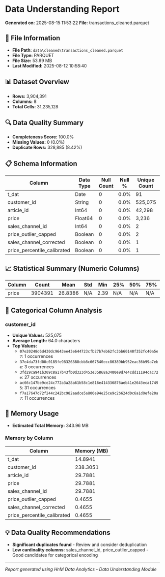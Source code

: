 # Data Understanding Report
**Generated on:** 2025-08-15 11:53:22
**File:** transactions_cleaned.parquet

## 📄 File Information
- **File Path:** `data\cleaned\transactions_cleaned.parquet`
- **File Type:** PARQUET
- **File Size:** 53.69 MB
- **Last Modified:** 2025-08-12 10:58:40

## 📊 Dataset Overview
- **Rows:** 3,904,391
- **Columns:** 8
- **Total Cells:** 31,235,128

## 🔍 Data Quality Summary
- **Completeness Score:** 100.0%
- **Missing Values:** 0 (0.0%)
- **Duplicate Rows:** 328,885 (8.42%)

## 📋 Schema Information
| Column | Data Type | Null Count | Null % | Unique Count | Unique % |
|--------|-----------|------------|---------|--------------|----------|
| t_dat | Date | 0 | 0.0% | 91 | 0.0% |
| customer_id | String | 0 | 0.0% | 525,075 | 13.45% |
| article_id | Int64 | 0 | 0.0% | 42,298 | 1.08% |
| price | Float64 | 0 | 0.0% | 3,236 | 0.08% |
| sales_channel_id | Int64 | 0 | 0.0% | 2 | 0.0% |
| price_outlier_capped | Boolean | 0 | 0.0% | 2 | 0.0% |
| sales_channel_corrected | Boolean | 0 | 0.0% | 1 | 0.0% |
| price_percentile_calibrated | Boolean | 0 | 0.0% | 1 | 0.0% |

## 📈 Statistical Summary (Numeric Columns)
| Column | Count | Mean | Std | Min | 25% | 50% | 75% | Max |
|--------|-------|------|-----|-----|-----|-----|-----|-----|
| price | 3904391 | 26.8386 | N/A | 2.39 | N/A | N/A | N/A | 149.99 |

## 📝 Categorical Column Analysis
### customer_id
- **Unique Values:** 525,075
- **Average Length:** 64.0 characters
- **Top Values:**
  - `07e20248d6d430dc9643ee43e644723cfb27b7eb62fc3bb60140f352fc40a5e7`: 1 occurrences
  - `37e4da73fd00c0185fe98326388cbb8c667540ecc86389bb952eac36b99a7ebe`: 3 occurrences
  - `3fd29ca941b309c8a17b43fb0d323d453e35868a3400e9d7e4cdd11194cac72e`: 27 occurrences
  - `ac66c147be9ce24c772a3a28a61b58c1e816e414336876aeb41e2643eca17495`: 31 occurrences
  - `f7a17647d72f244c242bc982aadce5a800e94e25ce9c2b624d0c6a1d0efe20a7`: 11 occurrences

## 💾 Memory Usage
- **Estimated Total Memory:** 343.96 MB

### Memory by Column
| Column | Memory (MB) |
|--------|-------------|
| t_dat | 14.8941 |
| customer_id | 238.3051 |
| article_id | 29.7881 |
| price | 29.7881 |
| sales_channel_id | 29.7881 |
| price_outlier_capped | 0.4655 |
| sales_channel_corrected | 0.4655 |
| price_percentile_calibrated | 0.4655 |

## 💡 Data Quality Recommendations
- **Significant duplicates found** - Review and consider deduplication
- **Low cardinality columns:** sales_channel_id, price_outlier_capped - Good candidates for categorical encoding

---
*Report generated using HnM Data Analytics - Data Understanding Module*